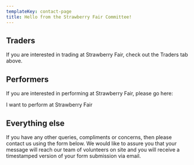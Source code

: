 ```yaml
---
templateKey: contact-page
title: Hello from the Strawberry Fair Committee!
---
```


## Traders
If you are interested in trading at Strawberry Fair, check out the Traders tab above.

## Performers
If you are interested in performing at Strawberry Fair, please go here:

I want to perform at Strawberry Fair

## Everything else
If you have any other queries, compliments or concerns, then please contact us using the form below. We would like to assure you that your message will reach our team of volunteers on site and you will receive a timestamped version of your form submission via email. 